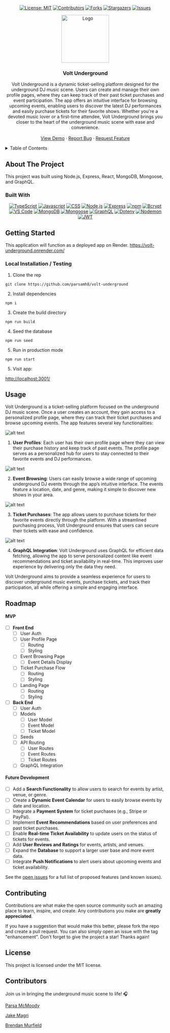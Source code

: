 
<div align="center">

  <!-- Add additional badges using the following format: -->
  <!-- ![Name](urlToShieldHere)(urlToGithubHere) -->

[![License: MIT](https://img.shields.io/badge/License-MIT-yellow.svg)](https://opensource.org/licenses/MIT)
[![Contributors](https://img.shields.io/badge/contributors-3-orange?style=plastic&logo=appveyor
)](https://github.com/parsamh8/Volt-Underground/graphs/contributors)
[![Forks](https://img.shields.io/github/forks/404pandas/project-2-setup-guide.svg?style=plastic&logo=appveyor)](https://github.com/parsamh8/Volt-Underground/forks)
[![Stargazers](https://img.shields.io/badge/stars-1-blue?style=plastic&logo=appveyor)](https://github.com/parsamh8/Volt-Underground/stargazers)
[![Issues](https://img.shields.io/badge/issues-5%20open-green?style=plastic&logo=appveyor)](https://github.com/parsamh8/Volt-Underground/issues)

</div>

<!-- PROJECT LOGO -->

<div align="center">
  <a href="https://github.com/404pandas/project-2-setup-guide">
  <!-- TODO: Correct this file path to a logo if you would like one; otherwise, delete this a href -->
    <img src="./client/public/logo-light.png" alt="Logo" width="150" height="150">
  </a>

<!-- TODO: Edit App name -->
  <h3 align="center">Volt Underground</h3>

  <p align="center">
  <!-- TODO: Edit App description -->
    Volt Underground is a dynamic ticket-selling platform designed for the underground DJ music scene. Users can create and manage their own profile pages, where they can keep track of their past ticket purchases and event participation. The app offers an intuitive interface for browsing upcoming events, enabling users to discover the latest DJ performances and easily purchase tickets for their favorite shows. Whether you're a devoted music lover or a first-time attendee, Volt Underground brings you closer to the heart of the underground music scene with ease and convenience.
    <br />
    <br />
    <!-- TODO: add deployment link -->
    <a href="https://volt-underground.onrender.com/">View Demo</a>
    ·
    <a href="https://github.com/parsamh8/Volt-Underground/issues">Report Bug</a>
    ·
    <a href="https://github.com/parsamh8/Volt-Underground/issues">Request Feature</a>

  </p>
</div>

<!-- TABLE OF CONTENTS -->
<details>
  <summary>Table of Contents</summary>
  <ol>
    <li>
      <a href="#about-the-project">About The Project</a>
      <ul>
        <li><a href="#built-with">Built With</a></li>
      </ul>
    </li>
    <li>
      <a href="#getting-started">Getting Started</a>
      <ul>
        <li><a href="#installation">Installation</a></li>
      </ul>
    </li>
    <li><a href="#usage">Usage</a></li>
    <li><a href="#roadmap">Roadmap</a></li>
    <li><a href="#contributing">Contributing</a></li>
    <li><a href="#license">License</a></li>
    <li><a href="#contact">Contact</a></li>
    <li><a href="#acknowledgments">Acknowledgments</a></li>
  </ol>
</details>


## About The Project

This project was built using Node.js, Express, React, MongoDB, Mongoose, and GraphQL.

### Built With

<div align="center">

<!-- TODO: Add any additional badges as needed. For more info, visit: https://github.com/404pandas/empty-resources/blob/main/assets/images/shields.md -->

[![TypeScript](https://img.shields.io/badge/Language-TypeScript-007ACC?style=plastic&logo=typescript&logoWidth=10)](https://www.typescriptlang.org/)
[![Javascript](https://img.shields.io/badge/Language-JavaScript-ff0000?style=plastic&logo=JavaScript&logoWidth=10)](https://javascript.info/)
[![CSS](https://img.shields.io/badge/Language-CSS-ff8000?style=plastic&logo=CSS3&logoWidth=10)](https://developer.mozilla.org/en-US/docs/Web/CSS)
[![Node.js](https://img.shields.io/badge/Framework-Node.js-ffff00?style=plastic&logo=Node.js&logoWidth=10)](https://nodejs.org/en/)
[![Express](https://img.shields.io/badge/Framework-Express-80ff00?style=plastic&logo=Express&logoWidth=10)](https://expressjs.com/)
[![npm](https://img.shields.io/badge/Tool-npm-00ff00?style=plastic&logo=npm&logoWidth=10)](https://www.npmjs.com/)
[![Bcrypt](https://img.shields.io/badge/Package-Bcrypt-00ffff?style=plastic&logo=npm&logoWidth=10)](https://www.npmjs.com/package/bcrypt)
[![VS Code](https://img.shields.io/badge/IDE-VSCode-0000ff?style=plastic&logo=VisualStudioCode&logoWidth=10)](https://code.visualstudio.com/docs)
[![MongoDB](https://img.shields.io/badge/Database-MongoDB-47A248?style=plastic&logo=MongoDB&logoWidth=10)](https://www.mongodb.com/docs/)
[![Mongoose](https://img.shields.io/badge/Package-Mongoose-880000?style=plastic&logo=mongoose&logoWidth=10)](https://mongoosejs.com/)
[![GraphQL](https://img.shields.io/badge/Package-GraphQL-E10098?style=plastic&logo=GraphQL&logoWidth=10)](https://graphql.org/)
[![Dotenv](https://img.shields.io/badge/Package-Dotenv-00b894?style=plastic&logo=npm&logoWidth=10)](https://www.npmjs.com/package/dotenv)
[![Nodemon](https://img.shields.io/badge/DevDependency-Nodemon-d63031?style=plastic&logo=nodemon&logoWidth=10)](https://www.npmjs.com/package/nodemon)
[![JWT](https://img.shields.io/badge/Package-JWT-000000?style=plastic&logo=jsonwebtokens&logoWidth=10)](https://jwt.io/)

</div>

<!-- GETTING STARTED -->

## Getting Started

This application will function as a deployed app on Render.
https://volt-underground.onrender.com/

### Local Installation / Testing

1. Clone the rep

```
git clone https://github.com/parsamh8/volt-underground
```

2. Install dependencies

```
npm i
```

3. Create the build directory

```
npm run build
```

4. Seed the database

```
npm run seed
```
5. Run in production mode

```
npm run start
```

5. Visit app:

[http://localhost:3001/](http://localhost:3001/)

<!-- Usage -->

## Usage

Volt Underground is a ticket-selling platform focused on the underground DJ music scene. Once a user creates an account, they gain access to a personalized profile page, where they can track their ticket purchases and browse upcoming events. The app features several key functionalities:

![alt text](client/src/assets/home-frame.PNG)


1. **User Profiles**: Each user has their own profile page where they can view their purchase history and keep track of past events. The profile page serves as a personalized hub for users to stay connected to their favorite events and DJ performances.
   
![alt text](client/src/assets/profile-frame.PNG)

2. **Event Browsing**: Users can easily browse a wide range of upcoming underground DJ events through the app’s intuitive interface. The events feature a location, date, and genre, making it simple to discover new shows in your area.

![alt text](client/src/assets/events-frame.PNG)

3. **Ticket Purchases**: The app allows users to purchase tickets for their favorite events directly through the platform. With a streamlined purchasing process, Volt Underground ensures that users can secure their tickets with ease and confidence.

![alt text](client/src/assets/checkout-frame.PNG)

4. **GraphQL Integration**: Volt Underground uses GraphQL for efficient data fetching, allowing the app to serve personalized content like event recommendations and ticket availability in real-time. This improves user experience by delivering only the data they need.

Volt Underground aims to provide a seamless experience for users to discover underground music events, purchase tickets, and track their participation, all while offering a simple and engaging interface.


<!-- ROADMAP -->

## Roadmap

<!-- TODO: Plan out rough roadmap here -->

#### MVP

<!-- This is a nested check-box that displays a nice checked or unchecked list on your Github repo to show your visitor's a quick road map! -->

- [ ] **Front End**
  - [ ] User Auth
  - [ ] User Profile Page
    - [ ] Routing
    - [ ] Styling
  - [ ] Event Browsing Page
    - [ ] Event Details Display
  - [ ] Ticket Purchase Flow
    - [ ] Routing
    - [ ] Styling
  - [ ] Landing Page
    - [ ] Routing
    - [ ] Styling

- [ ] **Back End**
  - [ ] User Auth
  - [ ] Models
    - [ ] User Model
    - [ ] Event Model
    - [ ] Ticket Model
  - [ ] Seeds
  - [ ] API Routing
    - [ ] User Routes
    - [ ] Event Routes
    - [ ] Ticket Routes
  - [ ] GraphQL Integration

#### Future Development

- [ ] Add a **Search Functionality** to allow users to search for events by artist, venue, or genre.
- [ ] Create a **Dynamic Event Calendar** for users to easily browse events by date and location.
- [ ] Integrate a **Payment System** for ticket purchases (e.g., Stripe or PayPal).
- [ ] Implement **Event Recommendations** based on user preferences and past ticket purchases.
- [ ] Enable **Real-time Ticket Availability** to update users on the status of tickets for events.
- [ ] Add **User Reviews and Ratings** for events, artists, and venues.
- [ ] Expand the **Database** to support a larger user base and more event data.
- [ ] Integrate **Push Notifications** to alert users about upcoming events and ticket availability.

See the [open issues](https://github.com/parsamh8/Volt-Underground/issues) for a full list of proposed features (and known issues).

<!-- CONTRIBUTING -->

## Contributing

Contributions are what make the open source community such an amazing place to learn, inspire, and create. Any contributions you make are **greatly appreciated**.

If you have a suggestion that would make this better, please fork the repo and create a pull request. You can also simply open an issue with the tag "enhancement".
Don't forget to give the project a star! Thanks again!


## License

This project is licensed under the MIT license.


## Contributors

Join us in bringing the underground music scene to life! 🎧

[Parsa McMoody](https://github.com/parsamh8)

[Jake Magri](https://github.com/jake-magri)

[Brendan Murfield](https://github.com/bmurfield)
